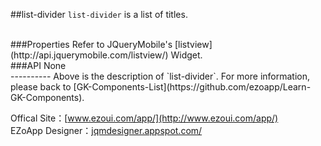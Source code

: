 ##list-divider
`list-divider` is a list of titles.

<br/>
###Properties
Refer to JQueryMobile's [listview](http://api.jquerymobile.com/listview/) Widget.

<br/>
###API
None


<br/>
----------
Above is the description of `list-divider`. For more information, please back to [GK-Components-List](https://github.com/ezoapp/Learn-GK-Components).

Offical Site：[www.ezoui.com/app/](http://www.ezoui.com/app/)  
EZoApp Designer：[jqmdesigner.appspot.com/](http://jqmdesigner.appspot.com/)







